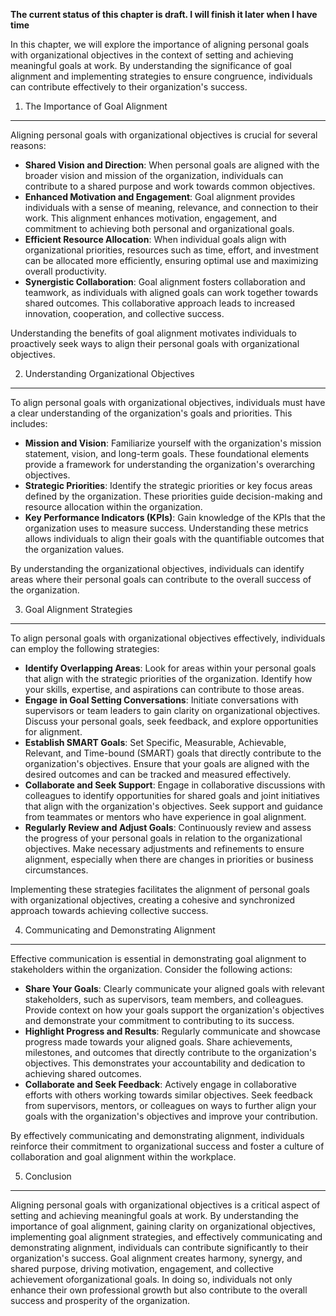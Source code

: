 **The current status of this chapter is draft. I will finish it later when I have time**

In this chapter, we will explore the importance of aligning personal goals with organizational objectives in the context of setting and achieving meaningful goals at work. By understanding the significance of goal alignment and implementing strategies to ensure congruence, individuals can contribute effectively to their organization's success.

1. The Importance of Goal Alignment
-----------------------------------

Aligning personal goals with organizational objectives is crucial for several reasons:

* **Shared Vision and Direction**: When personal goals are aligned with the broader vision and mission of the organization, individuals can contribute to a shared purpose and work towards common objectives.
* **Enhanced Motivation and Engagement**: Goal alignment provides individuals with a sense of meaning, relevance, and connection to their work. This alignment enhances motivation, engagement, and commitment to achieving both personal and organizational goals.
* **Efficient Resource Allocation**: When individual goals align with organizational priorities, resources such as time, effort, and investment can be allocated more efficiently, ensuring optimal use and maximizing overall productivity.
* **Synergistic Collaboration**: Goal alignment fosters collaboration and teamwork, as individuals with aligned goals can work together towards shared outcomes. This collaborative approach leads to increased innovation, cooperation, and collective success.

Understanding the benefits of goal alignment motivates individuals to proactively seek ways to align their personal goals with organizational objectives.

2. Understanding Organizational Objectives
------------------------------------------

To align personal goals with organizational objectives, individuals must have a clear understanding of the organization's goals and priorities. This includes:

* **Mission and Vision**: Familiarize yourself with the organization's mission statement, vision, and long-term goals. These foundational elements provide a framework for understanding the organization's overarching objectives.
* **Strategic Priorities**: Identify the strategic priorities or key focus areas defined by the organization. These priorities guide decision-making and resource allocation within the organization.
* **Key Performance Indicators (KPIs)**: Gain knowledge of the KPIs that the organization uses to measure success. Understanding these metrics allows individuals to align their goals with the quantifiable outcomes that the organization values.

By understanding the organizational objectives, individuals can identify areas where their personal goals can contribute to the overall success of the organization.

3. Goal Alignment Strategies
----------------------------

To align personal goals with organizational objectives effectively, individuals can employ the following strategies:

* **Identify Overlapping Areas**: Look for areas within your personal goals that align with the strategic priorities of the organization. Identify how your skills, expertise, and aspirations can contribute to those areas.
* **Engage in Goal Setting Conversations**: Initiate conversations with supervisors or team leaders to gain clarity on organizational objectives. Discuss your personal goals, seek feedback, and explore opportunities for alignment.
* **Establish SMART Goals**: Set Specific, Measurable, Achievable, Relevant, and Time-bound (SMART) goals that directly contribute to the organization's objectives. Ensure that your goals are aligned with the desired outcomes and can be tracked and measured effectively.
* **Collaborate and Seek Support**: Engage in collaborative discussions with colleagues to identify opportunities for shared goals and joint initiatives that align with the organization's objectives. Seek support and guidance from teammates or mentors who have experience in goal alignment.
* **Regularly Review and Adjust Goals**: Continuously review and assess the progress of your personal goals in relation to the organizational objectives. Make necessary adjustments and refinements to ensure alignment, especially when there are changes in priorities or business circumstances.

Implementing these strategies facilitates the alignment of personal goals with organizational objectives, creating a cohesive and synchronized approach towards achieving collective success.

4. Communicating and Demonstrating Alignment
--------------------------------------------

Effective communication is essential in demonstrating goal alignment to stakeholders within the organization. Consider the following actions:

* **Share Your Goals**: Clearly communicate your aligned goals with relevant stakeholders, such as supervisors, team members, and colleagues. Provide context on how your goals support the organization's objectives and demonstrate your commitment to contributing to its success.
* **Highlight Progress and Results**: Regularly communicate and showcase progress made towards your aligned goals. Share achievements, milestones, and outcomes that directly contribute to the organization's objectives. This demonstrates your accountability and dedication to achieving shared outcomes.
* **Collaborate and Seek Feedback**: Actively engage in collaborative efforts with others working towards similar objectives. Seek feedback from supervisors, mentors, or colleagues on ways to further align your goals with the organization's objectives and improve your contribution.

By effectively communicating and demonstrating alignment, individuals reinforce their commitment to organizational success and foster a culture of collaboration and goal alignment within the workplace.

5. Conclusion
-------------

Aligning personal goals with organizational objectives is a critical aspect of setting and achieving meaningful goals at work. By understanding the importance of goal alignment, gaining clarity on organizational objectives, implementing goal alignment strategies, and effectively communicating and demonstrating alignment, individuals can contribute significantly to their organization's success. Goal alignment creates harmony, synergy, and shared purpose, driving motivation, engagement, and collective achievement oforganizational goals. In doing so, individuals not only enhance their own professional growth but also contribute to the overall success and prosperity of the organization.
